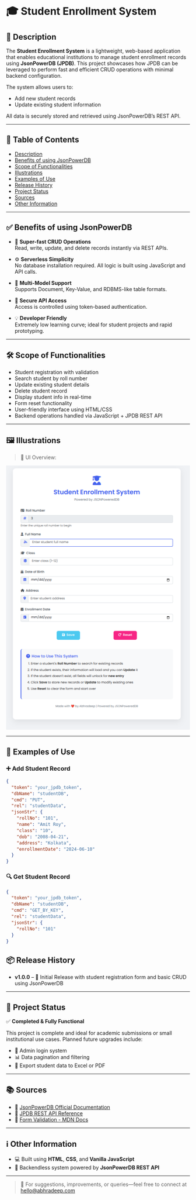 # 🎓 Student Enrollment System

## 📘 Description
The **Student Enrollment System** is a lightweight, web-based application that enables educational institutions to manage student enrollment records using **JsonPowerDB (JPDB)**. This project showcases how JPDB can be leveraged to perform fast and efficient CRUD operations with minimal backend configuration.

The system allows users to:
- Add new student records
- Update existing student information

All data is securely stored and retrieved using JsonPowerDB’s REST API.

---

## 📑 Table of Contents
- [Description](#-description)
- [Benefits of using JsonPowerDB](#-benefits-of-using-jsonpowerdb)
- [Scope of Functionalities](#-scope-of-functionalities)
- [Illustrations](#-illustrations)
- [Examples of Use](#-examples-of-use)
- [Release History](#-release-history)
- [Project Status](#-project-status)
- [Sources](#-sources)
- [Other Information](#-other-information)

---

## ✅ Benefits of using JsonPowerDB

- 🚀 **Super-fast CRUD Operations**  
  Read, write, update, and delete records instantly via REST APIs.

- ⚙️ **Serverless Simplicity**  
  No database installation required. All logic is built using JavaScript and API calls.

- 🧩 **Multi-Model Support**  
  Supports Document, Key-Value, and RDBMS-like table formats.

- 🔐 **Secure API Access**  
  Access is controlled using token-based authentication.

- 💡 **Developer Friendly**  
  Extremely low learning curve; ideal for student projects and rapid prototyping.

---

## 🛠️ Scope of Functionalities

- Student registration with validation
- Search student by roll number
- Update existing student details
- Delete student record
- Display student info in real-time
- Form reset functionality
- User-friendly interface using HTML/CSS
- Backend operations handled via JavaScript + JPDB REST API

---

## 🖼️ Illustrations

> 📌 UI Overview:

![Enrollment Form UI](./screenshots/1.png)


---

## 🧪 Examples of Use

### ➕ Add Student Record
```json
{
  "token": "your_jpdb_token",
  "dbName": "studentDB",
  "cmd": "PUT",
  "rel": "studentData",
  "jsonStr": {
    "rollNo": "101",
    "name": "Amit Roy",
    "class": "10",
    "dob": "2008-04-21",
    "address": "Kolkata",
    "enrollmentDate": "2024-06-10"
  }
}
```

### 🔍 Get Student Record
```json
{
  "token": "your_jpdb_token",
  "dbName": "studentDB",
  "cmd": "GET_BY_KEY",
  "rel": "studentData",
  "jsonStr": {
    "rollNo": "101"
  }
}

```

## 📦 Release History

- **v1.0.0** – 🎉 Initial Release with student registration form and basic CRUD using JsonPowerDB  


---

## 📌 Project Status

✅ **Completed & Fully Functional**

This project is complete and ideal for academic submissions or small institutional use cases. Planned future upgrades include:

- 🔐 Admin login system  
- 📊 Data pagination and filtering  
- 📁 Export student data to Excel or PDF  

---

## 📚 Sources

- 🔗 [JsonPowerDB Official Documentation](https://login2explore.com/jpdb/docs.html)  
- 🔗 [JPDB REST API Reference](https://login2explore.com/jpdb/api/index.html)  
- 🔗 [Form Validation - MDN Docs](https://developer.mozilla.org/en-US/docs/Learn/Forms/Form_validation)  

---

## ℹ️ Other Information

- 💻 Built using **HTML**, **CSS**, and **Vanilla JavaScript**  
- 🔌 Backendless system powered by **JsonPowerDB REST API**  

---

> 💬 For suggestions, improvements, or queries—feel free to connect at hello@abhradeep.com


